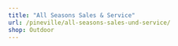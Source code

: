 ```yaml
---
title: "All Seasons Sales & Service"
url: /pineville/all-seasons-sales-und-service/
shop: Outdoor
---
```

